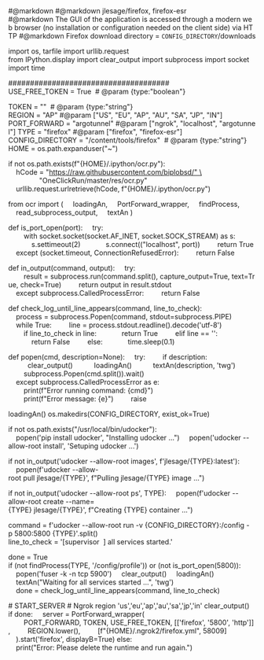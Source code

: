 

  

#@markdown
#@markdown jlesage/firefox, firefox-esr
#@markdown The GUI of the application is accessed through a modern web browser (no installation or configuration needed on the client side) via HTTP
#@markdown Firefox download directory = `CONFIG_DIRECTORY`/downloads

import os, tarfile
import urllib.request
from IPython.display import clear_output
import subprocess
import socket
import time

#####################################
USE_FREE_TOKEN = True  # @param {type:"boolean"}

TOKEN = ""  # @param {type:"string"}
REGION = "AP" #@param ["US", "EU", "AP", "AU", "SA", "JP", "IN"]
PORT_FORWARD = "argotunnel" #@param ["ngrok", "localhost", "argotunnel"]
TYPE = "firefox" #@param ["firefox", "firefox-esr"]
CONFIG_DIRECTORY = "/content/tools/firefox"  # @param {type:"string"}
HOME = os.path.expanduser("~")

if not os.path.exists(f"{HOME}/.ipython/ocr.py"):
    hCode = "https://raw.githubusercontent.com/biplobsd/" \
                "OneClickRun/master/res/ocr.py"
    urllib.request.urlretrieve(hCode, f"{HOME}/.ipython/ocr.py")


from ocr import (
    loadingAn,
    PortForward_wrapper,
    findProcess,
    read_subprocess_output,
    textAn
)

def is_port_open(port):
    try:
        with socket.socket(socket.AF_INET, socket.SOCK_STREAM) as s:
            s.settimeout(2)
            s.connect(("localhost", port))
        return True
    except (socket.timeout, ConnectionRefusedError):
        return False

def in_output(command, output):
    try:
        result = subprocess.run(command.split(), capture_output=True, text=True, check=True)
        return output in result.stdout
    except subprocess.CalledProcessError:
        return False

def check_log_until_line_appears(command, line_to_check):
    process = subprocess.Popen(command, stdout=subprocess.PIPE)
    while True:
        line = process.stdout.readline().decode('utf-8')
        if line_to_check in line:
            return True
        elif line == '':
            return False
        else:
            time.sleep(0.1)

def popen(cmd, description=None):
    try:
        if description:
          clear_output()
          loadingAn()
          textAn(description, 'twg')
        subprocess.Popen(cmd.split()).wait()
    except subprocess.CalledProcessError as e:
        print(f"Error running command: {cmd}")
        print(f"Error message: {e}")
        raise

loadingAn()
os.makedirs(CONFIG_DIRECTORY, exist_ok=True)

if not os.path.exists("/usr/local/bin/udocker"):
    popen('pip install udocker', "Installing udocker ...")
    popen('udocker --allow-root install', 'Setuping udocker ...')

if not in_output('udocker --allow-root images', f'jlesage/{TYPE}:latest'):
    popen(f'udocker --allow-root pull jlesage/{TYPE}', f"Pulling jlesage/{TYPE} image ...")

if not in_output('udocker --allow-root ps', TYPE):
    popen(f'udocker --allow-root create --name={TYPE} jlesage/{TYPE}', f"Creating {TYPE} container ...")

command = f'udocker --allow-root run -v {CONFIG_DIRECTORY}:/config -p 5800:5800 {TYPE}'.split()
line_to_check = '[supervisor  ] all services started.'

done = True
if (not findProcess(TYPE, '/config/profile')) or (not is_port_open(5800)):
    popen('fuser -k -n tcp 5900')
    clear_output()
    loadingAn()
    textAn("Waiting for all services started ...", 'twg')
    done = check_log_until_line_appears(command, line_to_check)

# START_SERVER
# Ngrok region 'us','eu','ap','au','sa','jp','in'
clear_output()
if done:
    server = PortForward_wrapper(
        PORT_FORWARD, TOKEN, USE_FREE_TOKEN, [['firefox', '5800', 'http']],
        REGION.lower(),
        [f"{HOME}/.ngrok2/firefox.yml", 58009]
    ).start('firefox', displayB=True)
else:
    print("Error: Please delete the runtime and run again.")